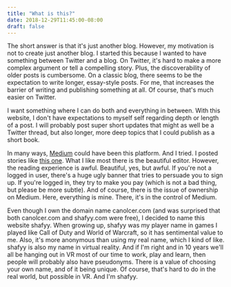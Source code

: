 ```yaml
---
title: "What is this?"
date: 2018-12-29T11:45:00-08:00
draft: false
---
```


The short answer is that it's just another blog. However, my motivation is not to create just another blog. I started this because I wanted to have something between Twitter and a blog. On Twitter, it's hard to make a more complex argument or tell a compelling story. Plus, the discoverability of older posts is cumbersome. On a classic blog, there seems to be the expectation to write longer, essay-style posts. For me, that increases the barrier of writing and publishing something at all. Of course, that's much easier on Twitter.

I want something where I can do both and everything in between. With this website, I don't have expectations to myself self regarding depth or length of a post. I will probably post super short updates that might as well be a Twitter thread, but also longer, more deep topics that I could publish as a short book.

In many ways, [Medium](https://medium.com/) could have been this platform. And I tried. I posted stories like [this one](https://extranewsfeed.com/should-we-eat-cars-and-ride-cows-791a7e268a00). What I like most there is the beautiful editor. However, the reading experience is awful. Beautiful, yes, but awful. If you're not a logged in user, there's a huge ugly banner that tries to persuade you to sign up. If you're logged in, they try to make you pay (which is not a bad thing, but please be more subtle). And of course, there is the issue of ownership on Medium. Here, everything is mine. There, it's in the control of Medium.

Even though I own the domain name canolcer.com (and was surprised that both canolcer.com and shafyy.com were free), I decided to name this website shafyy. When growing up, shafyy was my player name in games I played like Call of Duty and World of Warcraft, so it has sentimental value to me. Also, it's more anonymous than using my real name, which I kind of like.
shafyy is also my name in virtual reality. And if I'm right and in 10 years we'll all be hanging out in VR most of our time to work, play and learn, then people will probably also have pseudonyms. There is a value of choosing your own name, and of it being unique. Of course, that's hard to do in the real world, but possible in VR. And I'm shafyy. 